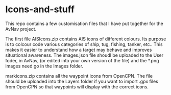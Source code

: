 # Icons-and-stuff

This repo contains a few customisation files that I have put together for the AvNav project. 

The first file  AISIcons.zip contains AIS icons of different colours. Its purpose is to colcour code various categories of ship, tug, fishing, tanker, etc.. This makes it easier to understand how a target may behave and improves situational awareness. The images.json file shoudl be uploaded to the User foder, in AvNav, (or edited into your own version of the file) and the *.png images need go in the Images folder.


markicons.zip contains all the waypoint icons from OpenCPN. The file should be uploaded into the Layers folder if you want to import .gpx files from OpenCPN so that waypoints will display with the correct icons.
